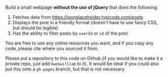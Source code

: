 Build a small webpage **without the use of jQuery** that does the following:

1. Fetches data from https://jsonplaceholder.typicode.com/posts
2. Displays the post in a friendly format (doesn't have to use fancy CSS, but should be legible)
3. Has the ability to filter posts by `userId` or `id` of the post.

You are free to use any online resources you want, and if you copy any code, please cite where you sourced it from.

Please put a repository to this code on Github (if you would like to make it a private repo, just add `kwokwilliam` to it). It would be ideal if you could also put this onto a `gh-pages` branch, but that is not necessary.